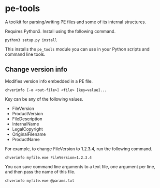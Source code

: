 # pe-tools

A toolkit for parsing/writing PE files and some of its internal structures.

Requires Python3. Install using the following command.

    python3 setup.py install

This installs the `pe_tools` module you can use in your Python scripts and command line tools.

## Change version info

Modifies version info embedded in a PE file.

    chverinfo [-o <out-file>] <file> [key=value]...

Key can be any of the following values.

 * FileVersion
 * ProductVersion
 * FileDescription
 * InternalName
 * LegalCopyright
 * OriginalFilename
 * ProductName

For example, to change FileVersion to 1.2.3.4, run the following command.

    chverinfo myfile.exe FileVersion=1.2.3.4

You can save command line arguments to a text file, one argument per line, and then pass the name of this file.

    chverinfo myfile.exe @params.txt
